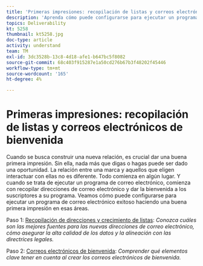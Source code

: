```yaml
---
title: 'Primeras impresiones: recopilación de listas y correos electrónicos de bienvenida'
description: 'Aprenda cómo puede configurarse para ejecutar un programa de correo electrónico exitoso haciendo una buena primera impresión. '
topics: Deliverability
kt: 5258
thumbnail: kt5258.jpg
doc-type: article
activity: understand
team: TM
exl-id: 3dc3528b-13c8-4d18-afe1-b647bc5f8082
source-git-commit: 68c403f915287e1a50cd276b67b3f48202f45446
workflow-type: tm+mt
source-wordcount: '165'
ht-degree: 4%

---
```


# Primeras impresiones: recopilación de listas y correos electrónicos de bienvenida

Cuando se busca construir una nueva relación, es crucial dar una buena primera impresión. Sin ella, nada más que digas o hagas puede ser dado una oportunidad. La relación entre una marca y aquellos que eligen interactuar con ellas no es diferente. Todo comienza en algún lugar. Y cuando se trata de ejecutar un programa de correo electrónico, comienza con recopilar direcciones de correo electrónico y dar la bienvenida a los suscriptores a su programa. Veamos cómo puede configurarse para ejecutar un programa de correo electrónico exitoso haciendo una buena primera impresión en esas áreas.

Paso 1:  [Recopilación de direcciones y crecimiento de listas](/help/first-impressions/address-collection-and-list-growth.md):
*Conozca cuáles son las mejores fuentes para las nuevas direcciones de correo electrónico, cómo asegurar la alta calidad de los datos y la alineación con las directrices legales.*

Paso 2:  [Correos electrónicos de bienvenida](/help/first-impressions/welcome-emails.md):
*Comprender qué elementos clave tener en cuenta al crear los correos electrónicos de bienvenida.*
